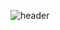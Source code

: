 


![header](https://capsule-render.vercel.app/api?type=soft&color=0:4169e1,0:4169e1&height=300&section=header&text=JeHa%20Kim&fontSize=150)
